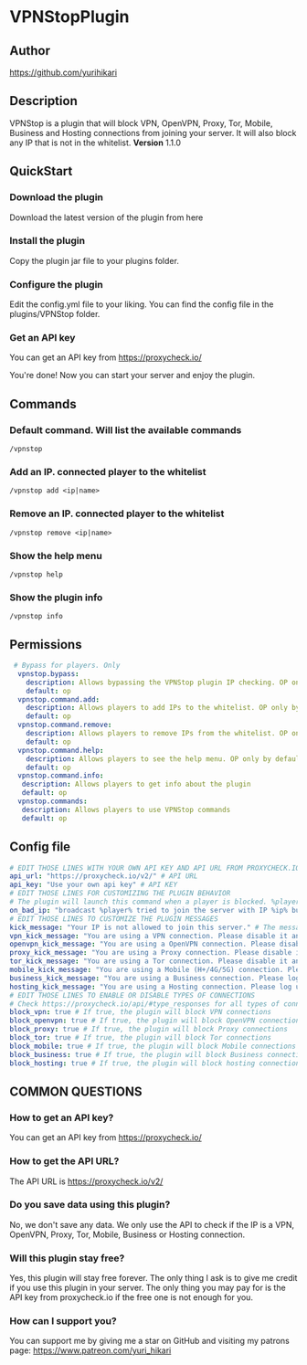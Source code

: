 # VPNStopPlugin
## Author
https://github.com/yurihikari
## Description
VPNStop is a plugin that will block VPN, OpenVPN, Proxy, Tor, Mobile, Business and Hosting connections from joining your server. It will also block any IP that is not in the whitelist.
**Version** 1.1.0
## QuickStart
### Download the plugin
Download the latest version of the plugin from here
### Install the plugin
Copy the plugin jar file to your plugins folder.
### Configure the plugin
Edit the config.yml file to your liking. You can find the config file in the plugins/VPNStop folder.
### Get an API key
You can get an API key from https://proxycheck.io/

You're done! Now you can start your server and enjoy the plugin.
## Commands

### Default command. Will list the available commands
```
/vpnstop
```
### Add an IP. connected player to the whitelist
```
/vpnstop add <ip|name> 
```
### Remove an IP. connected player to the whitelist
```
/vpnstop remove <ip|name>
```
### Show the help menu
```
/vpnstop help
```
### Show the plugin info
```
/vpnstop info
```

## Permissions
```yml
 # Bypass for players. Only 
  vpnstop.bypass:
    description: Allows bypassing the VPNStop plugin IP checking. OP only by default.
    default: op
  vpnstop.command.add:
    description: Allows players to add IPs to the whitelist. OP only by default.
    default: op
  vpnstop.command.remove:
    description: Allows players to remove IPs from the whitelist. OP only by default.
    default: op
  vpnstop.command.help:
    description: Allows players to see the help menu. OP only by default.
    default: op
  vpnstop.command.info:
   description: Allows players to get info about the plugin
   default: op
  vpnstop.commands:
   description: Allows players to use VPNStop commands
   default: op
 ```
 
 ## Config file
 ```yml
 # EDIT THOSE LINES WITH YOUR OWN API KEY AND API URL FROM PROXYCHECK.IO
api_url: "https://proxycheck.io/v2/" # API URL
api_key: "Use your own api key" # API KEY
# EDIT THOSE LINES FOR CUSTOMIZING THE PLUGIN BEHAVIOR
# The plugin will launch this command when a player is blocked. %player% will be replaced by the player name and %ip% by the player IP and %reason% by the reason of the kick
on_bad_ip: "broadcast %player% tried to join the server with IP %ip% but was blocked by VPNStop : %reason%"
# EDIT THOSE LINES TO CUSTOMIZE THE PLUGIN MESSAGES
kick_message: "Your IP is not allowed to join this server." # The message that will be sent to an unknown IP
vpn_kick_message: "You are using a VPN connection. Please disable it and try again." # The message that will be sent to a VPN IP
openvpn_kick_message: "You are using a OpenVPN connection. Please disable it and try again." # The message that will be sent to a OpenVPN IP
proxy_kick_message: "You are using a Proxy connection. Please disable it and try again." # The message that will be sent to a Proxy IP
tor_kick_message: "You are using a Tor connection. Please disable it and try again." # The message that will be sent to a Tor IP
mobile_kick_message: "You are using a Mobile (H+/4G/5G) connection. Please log using a Wi-Fi connection and try again." # The message that will be sent to a Mobile IP
business_kick_message: "You are using a Business connection. Please log using your own Wi-Fi connection and try again." # The message that will be sent to a Business IP
hosting_kick_message: "You are using a Hosting connection. Please log using your own Wi-Fi connection and try again." # The message that will be sent to a Hosting IP
# EDIT THOSE LINES TO ENABLE OR DISABLE TYPES OF CONNECTIONS
# Check https://proxycheck.io/api/#type_responses for all types of connections details
block_vpn: true # If true, the plugin will block VPN connections
block_openvpn: true # If true, the plugin will block OpenVPN connections
block_proxy: true # If true, the plugin will block Proxy connections
block_tor: true # If true, the plugin will block Tor connections
block_mobile: true # If true, the plugin will block Mobile connections
block_business: true # If true, the plugin will block Business connections
block_hosting: true # If true, the plugin will block hosting connections
```
## COMMON QUESTIONS
### How to get an API key?
You can get an API key from https://proxycheck.io/
### How to get the API URL?
The API URL is https://proxycheck.io/v2/
### Do you save data using this plugin?
No, we don't save any data. We only use the API to check if the IP is a VPN, OpenVPN, Proxy, Tor, Mobile, Business or Hosting connection.
### Will this plugin stay free?
Yes, this plugin will stay free forever. The only thing I ask is to give me credit if you use this plugin in your server.
The only thing you may pay for is the API key from proxycheck.io if the free one is not enough for you.
### How can I support you?
You can support me by giving me a star on GitHub and visiting my patrons page: https://www.patreon.com/yuri_hikari
